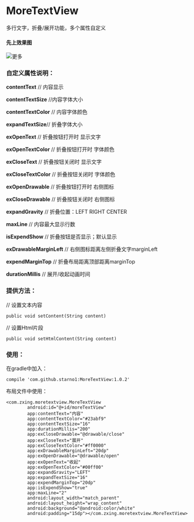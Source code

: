 # MoreTextView
多行文字，折叠/展开功能，多个属性自定义

#### 先上效果图

![更多](https://github.com/starno1/MoreTextView/blob/master/ScreenShot/ezgif-4-46e2aed8ddc1.gif)

### 自定义属性说明：
**contentText** // 内容显示

**contentTextSize** //内容字体大小 

**contentTextColor** // 内容字体颜色

**expandTextSize**// 折叠字体大小 

**exOpenText** // 折叠按钮打开时 显示文字

**exOpenTextColor** // 折叠按钮打开时 字体颜色

**exCloseText** // 折叠按钮关闭时 显示文字 

**exCloseTextColor** // 折叠按钮关闭时 字体颜色

**exOpenDrawable** // 折叠按钮打开时 右侧图标

**exCloseDrawable** // 折叠按钮关闭时 右侧图标

**expandGravity** // 折叠位置：LEFT RIGHT CENTER

**maxLine** // 内容最大显示行数

**isExpendShow** // 折叠按钮是否显示；默认显示

**exDrawableMarginLeft** // 右侧图标距离左侧折叠文字marginLeft

**expendMarginTop** // 折叠布局距离顶部距离marginTop

**durationMillis** // 展开/收起动画时间

### 提供方法：

// 设置文本内容

```public void setContent(String content)```

// 设置Html片段

```public void setHtmlContent(String content)```

### 使用：

在gradle中加入：

`compile 'com.github.starno1:MoreTextView:1.0.2'`

布局文件中使用：
```
<com.zxing.moretextview.MoreTextView
        android:id="@+id/moreTextView"
        app:contentText="内容"
        app:contentTextColor="#23abf9"
        app:contentTextSize="16"
        app:durationMillis="200"
        app:exCloseDrawable="@drawable/close"
        app:exCloseText="展开"
        app:exCloseTextColor="#ff0000"
        app:exDrawableMarginLeft="20dp"
        app:exOpenDrawable="@drawable/open"
        app:exOpenText="收起"
        app:exOpenTextColor="#00ff00"
        app:expandGravity="LEFT"
        app:expandTextSize="16"
        app:expendMarginTop="20dp"
        app:isExpendShow="true"
        app:maxLine="2"
        android:layout_width="match_parent"
        android:layout_height="wrap_content"
        android:background="@android:color/white"
        android:padding="15dp"></com.zxing.moretextview.MoreTextView>
```

